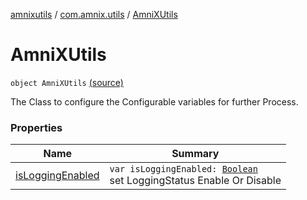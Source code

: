[amnixutils](../../index.md) / [com.amnix.utils](../index.md) / [AmniXUtils](./index.md)

# AmniXUtils

`object AmniXUtils` [(source)](https://github.com/AmniX/amnixUtils/tree/master/amnixutils/src/main/java/com/amnix/utils/AmniXtension.kt#L6)

The Class to configure the Configurable variables for further Process.

### Properties

| Name | Summary |
|---|---|
| [isLoggingEnabled](is-logging-enabled.md) | `var isLoggingEnabled: `[`Boolean`](https://kotlinlang.org/api/latest/jvm/stdlib/kotlin/-boolean/index.html)<br>set LoggingStatus Enable Or Disable |
